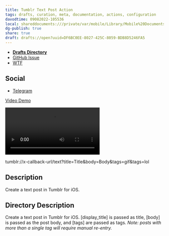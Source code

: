 ```yaml
---
title: Tumblr Text Post Action
tags: drafts, curation, meta, documentation, actions, configuration
davodtime: 09082022-105536
local: shareddocuments:///private/var/mobile/Library/Mobile%20Documents/iCloud~md~obsidian/Documents/OBSHIDDIAN/drafts/DF6BC0EE-8027-425C-8059-BDB8D5246FA5.md
dg-publish: true
share: true
draft: drafts://open?uuid=DF6BC0EE-8027-425C-8059-BDB8D5246FA5
---
```

- [**Drafts Directory**](https://directory.getdrafts.com/a/1zk)
- [GitHub Issue](https://github.com/extratone/drafts/issues/52)
- [WTF](https://davidblue.wtf/drafts/DF6BC0EE-8027-425C-8059-BDB8D5246FA5.html)

## Social

- [Telegram](https://t.me/extratone/11378)

[Video Demo](https://user-images.githubusercontent.com/43663476/167431732-19dfb9a7-354d-45e8-98f1-65216581cfdb.MOV)

<video controls>
  <source src="https://user-images.githubusercontent.com/43663476/167431732-19dfb9a7-354d-45e8-98f1-65216581cfdb.MOV">
</video>

tumblr://x-callback-url/text?title=Title&body=Body&tags=gif&tags=lol

## Description

Create a text post in Tumblr for iOS.

## Directory Description

Create a text post in Tumblr for iOS. [display_title] is passed as title, [body] is passed as the post body, and [tags] are passed as tags. *Note: posts with more than a single tag will require manual re-entry.*
